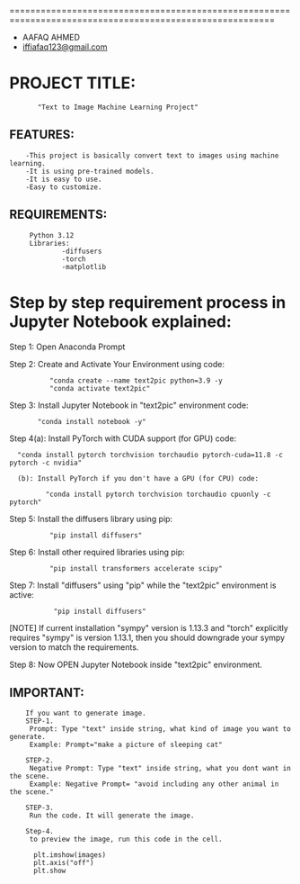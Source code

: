 =========================================================================================================
 - AAFAQ AHMED
 - iffiafaq123@gmail.com


# PROJECT TITLE: 
           "Text to Image Machine Learning Project" 
        

## FEATURES: 
        -This project is basically convert text to images using machine learning.
        -It is using pre-trained models.
        -It is easy to use.
        -Easy to customize.

## REQUIREMENTS:
         Python 3.12
         Libraries:
                 -diffusers
                 -torch 
                 -matplotlib

 

# Step by step requirement process in Jupyter Notebook explained:

Step 1: Open Anaconda Prompt

Step 2: Create and Activate Your Environment using code:  

              "conda create --name text2pic python=3.9 -y
              "conda activate text2pic"

Step 3: Install Jupyter Notebook in "text2pic" environment code:

           "conda install notebook -y" 

Step 4(a): Install PyTorch with CUDA support (for GPU) code:

      "conda install pytorch torchvision torchaudio pytorch-cuda=11.8 -c pytorch -c nvidia"

      (b): Install PyTorch if you don't have a GPU (for CPU) code:
      
             "conda install pytorch torchvision torchaudio cpuonly -c pytorch"

Step 5: Install the diffusers library using pip:

              "pip install diffusers"

Step 6: Install other required libraries using pip:

              "pip install transformers accelerate scipy"

Step 7: Install "diffusers" using "pip" while the "text2pic" environment is active:

               "pip install diffusers"

[NOTE] If current installation "sympy" version is 1.13.3 and "torch" explicitly requires
         "sympy" is version 1.13.1, then you should downgrade your sympy version to match
         the requirements.

Step 8: Now OPEN Jupyter Notebook inside "text2pic" environment.


## IMPORTANT:
        If you want to generate image.
        STEP-1.
         Prompt: Type "text" inside string, what kind of image you want to generate.
         Example: Prompt="make a picture of sleeping cat"
        
        STEP-2.
         Negative Prompt: Type "text" inside string, what you dont want in the scene.
         Example: Negative Prompt= "avoid including any other animal in the scene."

        STEP-3.
         Run the code. It will generate the image.

        Step-4.
         to preview the image, run this code in the cell.
          
          plt.imshow(images)
          plt.axis("off")
          plt.show
